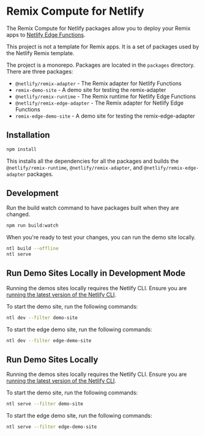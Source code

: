 # Remix Compute for Netlify

The Remix Compute for Netlify packages allow you to deploy your Remix apps to
[Netlify Edge Functions](https://docs.netlify.com/edge-functions/overview/).

This project is not a template for Remix apps. It is a set of packages used by the Netlify Remix template.

The project is a monorepo. Packages are located in the `packages` directory. There are three packages:

- `@netlify/remix-adapter` - The Remix adapter for Netlify Functions
- `remix-demo-site` - A demo site for testing the remix-adapter
- `@netlify/remix-runtime` - The Remix runtime for Netlify Edge Functions
- `@netlify/remix-edge-adapter` - The Remix adapter for Netlify Edge Functions
- `remix-edge-demo-site` - A demo site for testing the remix-edge-adapter

## Installation

```bash
npm install
```

This installs all the dependencies for all the packages and builds the `@netlify/remix-runtime`,
`@netlify/remix-adapter`, and `@netlify/remix-edge-adapter` packages.

## Development

Run the build watch command to have packages built when they are changed.

```bash
npm run build:watch
```

When you're ready to test your changes, you can run the demo site locally.

```bash
ntl build --offline
ntl serve
```

## Run Demo Sites Locally in Development Mode

Running the demos sites locally requires the Netlify CLI. Ensure you are
[running the latest version of the Netlify CLI](https://docs.netlify.com/cli/get-started/).

To start the demo site, run the following commands:

```bash
ntl dev --filter demo-site
```

To start the edge demo site, run the following commands:

```bash
ntl dev --filter edge-demo-site
```

## Run Demo Sites Locally

Running the demos sites locally requires the Netlify CLI. Ensure you are
[running the latest version of the Netlify CLI](https://docs.netlify.com/cli/get-started/).

To start the demo site, run the following commands:

```bash
ntl serve --filter demo-site
```

To start the edge demo site, run the following commands:

```bash
ntl serve --filter edge-demo-site
```
